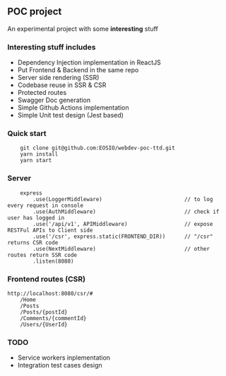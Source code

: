 ## POC project
An experimental project with some **interesting** stuff

### Interesting stuff includes
- Dependency Injection implementation in ReactJS
- Put Frontend & Backend in the same repo
- Server side rendering (SSR)
- Codebase reuse in SSR & CSR
- Protected routes
- Swagger Doc generation
- Simple Github Actions implementation
- Simple Unit test design (Jest based)

### Quick start
```
    git clone git@github.com:EOSIO/webdev-poc-ttd.git
    yarn install
    yarn start
```

### Server
```
    express
        .use(LoggerMiddleware)                          // to log every request in console
        .use(AuthMiddleware)                            // check if user has logged in
        .use('/api/v1', APIMiddleware)                  // expose RESTFul APIs to Client side
        .use('/csr', express.static(FRONTEND_DIR))      // "/csr" returns CSR code
        .use(NextMiddleware)                            // other routes return SSR code
        .listen(8080)
```

### Frontend routes (CSR)
```
http://localhost:8080/csr/#
    /Home
    /Posts
    /Posts/{postId}
    /Comments/{commentId}
    /Users/{UserId}
```

### TODO
- Service workers inplementation
- Integration test cases design